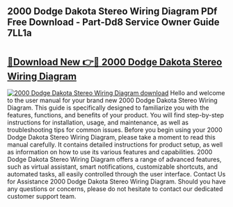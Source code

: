 ## 2000 Dodge Dakota Stereo Wiring Diagram PDf Free Download - Part-Dd8 Service Owner Guide 7LL1a

# <h2><a href="http://dfnacf.blite.top/?on=2000+Dodge+Dakota+Stereo+Wiring+Diagram">🔗Download New 👉🔴 2000 Dodge Dakota Stereo Wiring Diagram</a></h2>

[![2000 Dodge Dakota Stereo Wiring Diagram download](https://i.imgur.com/lujVjoI.png)](http://dfnacf.blite.top/?on=2000+Dodge+Dakota+Stereo+Wiring+Diagram)
Hello and welcome to the user manual for your brand new 2000 Dodge Dakota Stereo Wiring Diagram. This guide is specifically designed to familiarize you with the features, functions, and benefits of your product. You will find step-by-step instructions for installation, usage, and maintenance, as well as troubleshooting tips for common issues. Before you begin using your 2000 Dodge Dakota Stereo Wiring Diagram, please take a moment to read this manual carefully. It contains detailed instructions for product setup, as well as information on how to use its various features and capabilities. 2000 Dodge Dakota Stereo Wiring Diagram offers a range of advanced features, such as virtual assistant, smart notifications, customizable shortcuts, and automated tasks, all easily controlled through the user interface. Contact Us for Assistance 2000 Dodge Dakota Stereo Wiring Diagram. Should you have any questions or concerns, please do not hesitate to contact our dedicated customer support team.
